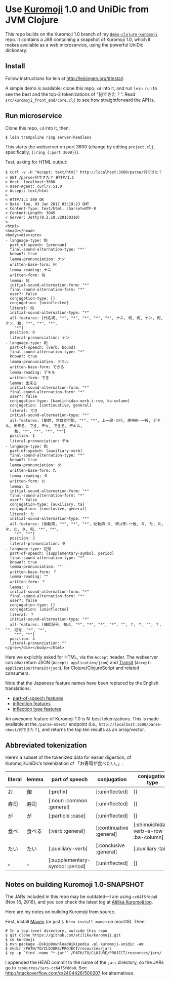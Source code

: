 # Use [Kuromoji](https://github.com/atilika/kuromoji) 1.0 and UniDic from JVM Clojure

This repo builds on the Kuromoji 1.0 branch of my [`demo-clojure-kuromoji`](https://github.com/fasiha/demo-clojure-kuromoji/tree/kuromoji-1.0) repo. It contains a JAR containing a snapshot of Kuromoji 1.0, which it makes available as a web microservice, using the powerful UniDic dictionary.

## Install
Follow instructions for lein at http://leiningen.org/#install.

A simple demo is available: clone this repo, `cd` into it, and run `lein run` to see the best and the top-3 tokenizations of “何できた？”. Read `src/kuromoji_front_end/core.clj` to see how straightforward the API is.

## Run microservice
Clone this repo, `cd` into it, then:
```
$ lein trampoline ring server-headless
```
This starts the webserver on port 3600 (change by editing `project.clj`, specifically, `{:ring {:port 3600}}`).

Test, asking for HTML output:
```
$ curl -v -H "Accept: text/html" http://localhost:3600/parse/何できた？
> GET /parse/何できた？ HTTP/1.1
> Host: localhost:3600
> User-Agent: curl/7.51.0
> Accept: text/html
>
< HTTP/1.1 200 OK
< Date: Tue, 03 Jan 2017 03:19:23 GMT
< Content-Type: text/html; charset=UTF-8
< Content-Length: 3045
< Server: Jetty(9.2.10.v20150310)
<
<html>
<head></head>
<body><div><pre>
- language-type: 和
  part-of-speech: [pronoun]
  final-sound-alternation-type: "*"
  known?: true
  lemma-pronunciation: ナン
  written-base-form: 何
  lemma-reading: ナニ
  written-form: 何
  lemma: 何
  initial-sound-alternation-form: "*"
  final-sound-alternation-form: "*"
  user?: false
  conjugation-type: []
  conjugation: [uninflected]
  literal: 何
  initial-sound-alternation-type: "*"
  all-features: [代名詞, "*", "*", "*", "*", "*", ナニ, 何, 何, ナン, 何, ナン, 和, "*", "*", "*",
    "*"]
  position: 0
  literal-pronunciation: ナン
- language-type: 和
  part-of-speech: [verb, bound]
  final-sound-alternation-type: "*"
  known?: true
  lemma-pronunciation: デキル
  written-base-form: できる
  lemma-reading: デキル
  written-form: でき
  lemma: 出来る
  initial-sound-alternation-form: "*"
  final-sound-alternation-form: "*"
  user?: false
  conjugation-type: [kamiichidan-verb-i-row, ka-column]
  conjugation: [continuative, general]
  literal: でき
  initial-sound-alternation-type: "*"
  all-features: [動詞, 非自立可能, "*", "*", 上一段-カ行, 連用形-一般, デキル, 出来る, でき, デキ, できる, デキル,
    和, "*", "*", "*", "*"]
  position: 1
  literal-pronunciation: デキ
- language-type: 和
  part-of-speech: [auxiliary-verb]
  final-sound-alternation-type: "*"
  known?: true
  lemma-pronunciation: タ
  written-base-form: た
  lemma-reading: タ
  written-form: た
  lemma: た
  initial-sound-alternation-form: "*"
  final-sound-alternation-form: "*"
  user?: false
  conjugation-type: [auxiliary, ta]
  conjugation: [conclusive, general]
  literal: た
  initial-sound-alternation-type: "*"
  all-features: [助動詞, "*", "*", "*", 助動詞-タ, 終止形-一般, タ, た, た, タ, た, タ, 和, "*", "*",
    "*", "*"]
  position: 3
  literal-pronunciation: タ
- language-type: 記号
  part-of-speech: [supplementary-symbol, period]
  final-sound-alternation-type: "*"
  known?: true
  lemma-pronunciation: ""
  written-base-form: ？
  lemma-reading: ""
  written-form: ？
  lemma: ？
  initial-sound-alternation-form: "*"
  final-sound-alternation-form: "*"
  user?: false
  conjugation-type: []
  conjugation: [uninflected]
  literal: ？
  initial-sound-alternation-type: "*"
  all-features: [補助記号, 句点, "*", "*", "*", "*", "", ？, ？, "", ？, "", 記号, "*", "*",
    "*", "*"]
  position: 4
  literal-pronunciation: ""
</pre></div></body></html>
```
Here we explicitly asked for HTML, via the `Accept` header. The webserver can also return JSON (`Accept: application/json`) and [Transit](https://github.com/cognitect/transit-format) (`Accept: application/transit+json`), for Clojure/ClojureScript and related consumers.

Note that the Japanese feature names have been replaced by the English translations:

- [part-of-speech features](https://gist.github.com/masayu-a/e3eee0637c07d4019ec9)
- [inflection features](https://gist.github.com/masayu-a/3e11168f9330e2d83a68)
- [inflection type features](https://gist.github.com/masayu-a/b3ce862336e47736e84f)

An awesome feature of Kuromoji 1.0 is N-best tokenizations. This is made available at the `/parse-nbest/` endpoint (i.e., `http://localhost:3600/parse-nbest/何できた？`), and returns the top ten results as an array/vector.

## Abbreviated tokenization
Here’s a subset of the tokenized data for easier digestion, of Kuromoji/UniDic’s tokenization of 「お寿司が食べたい。」.

| literal   | lemma    | part of speech                    | conjugation                | conjugation type                       |
|---|---|---|---|---|
| お        | 御       | [:prefix]                         | [:uninflected]             | []                                     |
| 寿司      | 寿司     | [:noun :common :general]          | [:uninflected]             | []                                     |
| が        | が       | [:particle :case]                 | [:uninflected]             | []                                     |
| 食べ      | 食べる   | [:verb :general]                  | [:continuative :general]   | [:shimoichidan-verb-e-row :ba-column]  |
| たい      | たい     | [:auxiliary-verb]                 | [:conclusive :general]     | [:auxiliary :tai]                      |
| 。        | 。       | [:supplementary-symbol :period]   | [:uninflected]             | []                                     |

## Notes on building Kuromoji 1.0-SNAPSHOT
The JARs included in this repo may be outdated—I am using `cc64f5fdda8` (Nov 16, 2016), and you can check the latest log at [Atilika Kuromoji log](https://github.com/atilika/kuromoji/commits/master).

Here are my notes on building Kuromoji from source.

First, install [Maven](http://maven.apache.org/install.html) (or just `$ brew install maven` on macOS). Then:
```
# In a top-level directory, outside this repo
$ git clone https://github.com/atilika/kuromoji.git
$ cd kuromoji
$ mvn package -DskipDownloadWikipedia -pl kuromoji-unidic -am
$ mkdir /PATH/TO/CLOJURE/PROJECT/resources/jars
$ cp -p `find -name "*.jar"` /PATH/TO/CLOJURE/PROJECT/resources/jars/
```
I appended the HEAD commit to the name of the `jars` directory, so the JARs go to `resources/jars-cc64f5fdda8`. See http://stackoverflow.com/q/2404426/500207 for alternatives.
